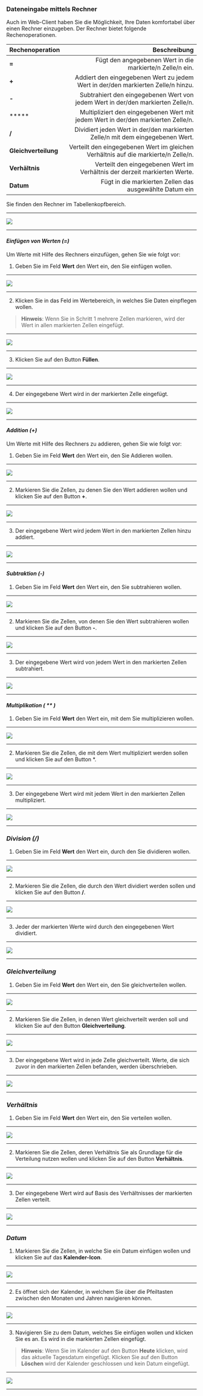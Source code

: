 ### Dateneingabe mittels Rechner   

Auch im Web-Client haben Sie die Möglichkeit, Ihre Daten komfortabel über einen Rechner einzugeben. Der Rechner bietet folgende Rechenoperationen.  

|Rechenoperation|Beschreibung|
| - | -: |
|**=**|Fügt den angegebenen Wert in die markierte/n Zelle/n ein.|
|**+**|Addiert den eingegebenen Wert zu jedem Wert in der/den markierten Zelle/n hinzu.|
|**-**|Subtrahiert den eingegebenen Wert von jedem Wert in der/den markierten Zelle/n.|
|*****|Multipliziert den eingegebenen Wert mit jedem Wert in der/den markierten Zelle/n.|
|**/**|Dividiert jeden Wert in der/den markierten Zelle/n mit dem eingegebenen Wert.|
|**Gleichverteilung**|Verteilt den eingegebenen Wert im gleichen Verhältnis auf die markierte/n Zelle/n.|
|**Verhältnis**|Verteilt den eingegebenen Wert im Verhältnis der derzeit markierten Werte.|
|**Datum**|Fügt in die markierten Zellen das ausgewählte Datum ein|

Sie finden den Rechner im Tabellenkopfbereich.

---
![](/assets/wp13.png)

---

#### *Einfügen von Werten (=)* 

Um Werte mit Hilfe des Rechners einzufügen, gehen Sie wie folgt vor: 

1) Geben Sie im Feld **Wert** den Wert ein, den Sie einfügen wollen.  

---
![](/assets/wp15.png)

---

2) Klicken Sie in das Feld im Wertebereich, in welches Sie Daten einpflegen wollen.
> **Hinweis**: Wenn Sie in Schritt 1 mehrere Zellen markieren, wird der Wert in allen markierten Zellen eingefügt.

---
![](/assets/wp18.png)

---

3) Klicken Sie auf den Button **Füllen**.  

---
![](/assets/wp16.png)

---

4) Der eingegebene Wert wird in der markierten Zelle eingefügt.  

---
![](/assets/wp17.png)

---

#### *Addition (+)*

Um Werte mit Hilfe des Rechners zu addieren, gehen Sie wie folgt vor:  

1) Geben Sie im Feld **Wert** den Wert ein, den Sie Addieren wollen. 

---
![](/assets/wp19.png)

---

2) Markieren Sie die Zellen, zu denen Sie den Wert addieren wollen und klicken Sie auf den Button **+**.  
   
---
![](/assets/wp20.png)

---
3) Der eingegebene Wert wird jedem Wert in den markierten Zellen hinzu addiert.  

---
![](/assets/wp21.png)

---

#### *Subtraktion (-)*  

1) Geben Sie im Feld **Wert** den Wert ein, den Sie subtrahieren wollen.  

---
![](/assets/wp22.png)

---

2) Markieren Sie die Zellen, von denen Sie den Wert subtrahieren wollen und klicken Sie auf den Button **-**.  

---
![](/assets/wp23.png)

--- 

3) Der eingegebene Wert wird von jedem Wert in den markierten Zellen subtrahiert.  

---
![](/assets/wp24.png)

---

#### *Multiplikation ( ** )* 

1) Geben Sie im Feld **Wert** den Wert ein, mit dem Sie multiplizieren wollen.   

---
![](/assets/wp25.png)

---

2) Markieren Sie die Zellen, die mit dem Wert multipliziert werden sollen und klicken Sie auf den Button *.  

---
![](/assets/wp26.png)

---  

3) Der eingegebene Wert wird mit jedem Wert in den markierten Zellen multipliziert.  

---
![](/assets/wp27.png)

---
 
### *Division (/)* 

1) Geben Sie im Feld **Wert** den Wert ein, durch den Sie dividieren wollen.  

---
![](/assets/wp28.png)

---
2) Markieren Sie die Zellen, die durch den Wert dividiert werden sollen und klicken Sie auf den Button **/**.  

---
![](/assets/wp29.png)

---

3) Jeder der markierten Werte wird durch den eingegebenen Wert dividiert. 

---
![](/assets/wp30.png)

---

### *Gleichverteilung*  

1) Geben Sie im Feld **Wert** den Wert ein, den Sie gleichverteilen wollen.  

---
![](/assets/wp31.png)

---

2) Markieren Sie die Zellen, in denen Wert gleichverteilt werden soll und klicken Sie auf den Button **Gleichverteilung**.  

---
![](/assets/wp32.png)

---

3) Der eingegebene Wert wird in jede Zelle gleichverteilt. Werte, die sich zuvor in den markierten Zellen befanden, werden überschrieben. 

---
![](/assets/wp33.png)

---

### *Verhältnis*  

1) Geben Sie im Feld **Wert** den Wert ein, den Sie verteilen wollen.  

---
![](/assets/wp34.png)

---

2) Markieren Sie die Zellen, deren Verhältnis Sie als Grundlage für die Verteilung nutzen wollen und klicken Sie auf den Button **Verhältnis**.  

---
![](/assets/wp35.png)

---

3) Der eingegebene Wert wird auf Basis des Verhältnisses der markierten Zellen verteilt.  

---
![](/assets/wp36.png)

---

### *Datum*

1) Markieren Sie die Zellen, in welche Sie ein Datum einfügen wollen und klicken Sie auf das **Kalender-Icon**. 

---
![](/assets/wp37.png)

---

2) Es öffnet sich der Kalender, in welchem Sie über die Pfeiltasten zwischen den Monaten und Jahren navigieren können. 

---
![](/assets/wp38.png)

---

3) Navigieren Sie zu dem Datum, welches Sie einfügen wollen und klicken Sie es an. Es wird in die markierten Zellen eingefügt.

> **Hinweis**: Wenn Sie im Kalender auf den Button **Heute** klicken, wird das aktuelle Tagesdatum eingefügt. Klicken Sie auf den Button **Löschen** wird der Kalender geschlossen und kein Datum eingefügt.

---
![](/assets/wp39.png)

---



